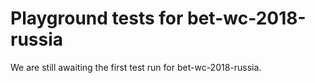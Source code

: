 # Playground tests for bet-wc-2018-russia
We are still awaiting the first test run for bet-wc-2018-russia.
